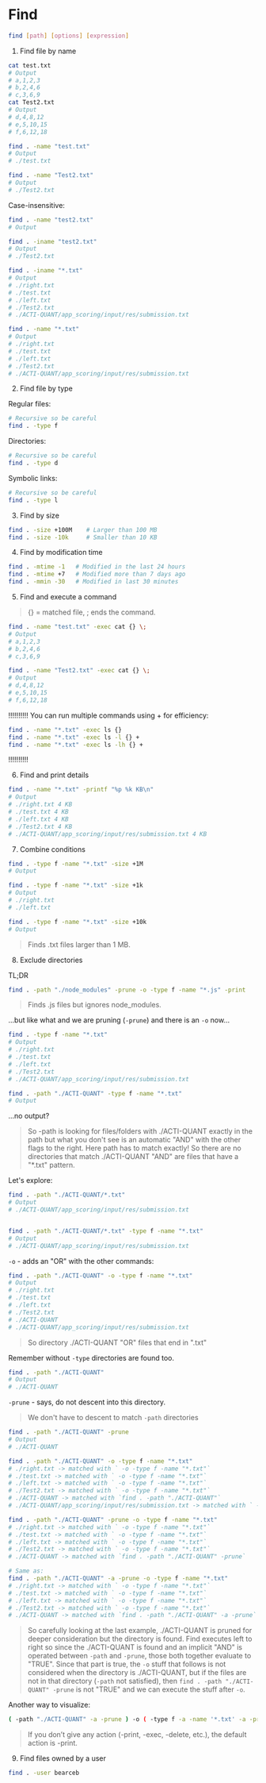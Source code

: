 # Find

```bash
find [path] [options] [expression]
```

1. Find file by name
```bash
cat test.txt
# Output
# a,1,2,3
# b,2,4,6
# c,3,6,9
cat Test2.txt
# Output
# d,4,8,12
# e,5,10,15
# f,6,12,18

find . -name "test.txt"
# Output
# ./test.txt

find . -name "Test2.txt"
# Output
# ./Test2.txt
```

Case-insensitive:
```bash
find . -name "test2.txt"
# Output

find . -iname "test2.txt"
# Output
# ./Test2.txt

find . -iname "*.txt"
# Output
# ./right.txt
# ./test.txt
# ./left.txt
# ./Test2.txt
# ./ACTI-QUANT/app_scoring/input/res/submission.txt

find . -name "*.txt"
# Output
# ./right.txt
# ./test.txt
# ./left.txt
# ./Test2.txt
# ./ACTI-QUANT/app_scoring/input/res/submission.txt
```

2. Find file by type

Regular files:
```bash
# Recursive so be careful
find . -type f
```


Directories:
```bash
# Recursive so be careful
find . -type d
```

Symbolic links:
```bash
# Recursive so be careful
find . -type l
```

3. Find by size

```bash
find . -size +100M    # Larger than 100 MB
find . -size -10k     # Smaller than 10 KB
```

4. Find by modification time

```bash
find . -mtime -1   # Modified in the last 24 hours
find . -mtime +7   # Modified more than 7 days ago
find . -mmin -30   # Modified in last 30 minutes
```

5. Find and execute a command

> {} = matched file, \; ends the command.
```bash
find . -name "test.txt" -exec cat {} \;
# Output
# a,1,2,3
# b,2,4,6
# c,3,6,9

find . -name "Test2.txt" -exec cat {} \;
# Output
# d,4,8,12
# e,5,10,15
# f,6,12,18
```

!!!!!!!!!!
You can run multiple commands using + for efficiency:
```bash
find . -name "*.txt" -exec ls {}
find . -name "*.txt" -exec ls -l {} +
find . -name "*.txt" -exec ls -lh {} +
```
!!!!!!!!!!

6. Find and print details

```bash
find . -name "*.txt" -printf "%p %k KB\n"
# Output
# ./right.txt 4 KB
# ./test.txt 4 KB
# ./left.txt 4 KB
# ./Test2.txt 4 KB
# ./ACTI-QUANT/app_scoring/input/res/submission.txt 4 KB
```

7. Combine conditions
```bash
find . -type f -name "*.txt" -size +1M
# Output

find . -type f -name "*.txt" -size +1k
# Output
# ./right.txt
# ./left.txt

find . -type f -name "*.txt" -size +10k
# Output

```
> Finds .txt files larger than 1 MB.

8. Exclude directories

TL;DR
```bash
find . -path "./node_modules" -prune -o -type f -name "*.js" -print
```
> Finds .js files but ignores node_modules.

...but like what and we are pruning (`-prune`) and there is an `-o` now...
```bash
find . -type f -name "*.txt"
# Output
# ./right.txt
# ./test.txt
# ./left.txt
# ./Test2.txt
# ./ACTI-QUANT/app_scoring/input/res/submission.txt

find . -path "./ACTI-QUANT" -type f -name "*.txt"
# Output

```
...no output?

> So -path is looking for files/folders with ./ACTI-QUANT exactly in the path but what you don't see is an automatic "AND" with the other flags to the right. Here path has to match exactly! So there are no directories that match ./ACTI-QUANT "AND" are files that have a "*.txt" pattern.

Let's explore:
```bash
find . -path "./ACTI-QUANT/*.txt" 
# Output
# ./ACTI-QUANT/app_scoring/input/res/submission.txt


find . -path "./ACTI-QUANT/*.txt" -type f -name "*.txt"
# Output
# ./ACTI-QUANT/app_scoring/input/res/submission.txt
```

`-o` - adds an "OR" with the other commands:
```bash
find . -path "./ACTI-QUANT" -o -type f -name "*.txt"
# Output
# ./right.txt
# ./test.txt
# ./left.txt
# ./Test2.txt
# ./ACTI-QUANT
# ./ACTI-QUANT/app_scoring/input/res/submission.txt
```
> So directory ./ACTI-QUANT "OR" files that end in ".txt"

Remember without `-type` directories are found too.
```bash
find . -path "./ACTI-QUANT"
# Output
# ./ACTI-QUANT
```

`-prune` - says, do not descent into this directory.

> We don't have to descent to match `-path` directories
```bash
find . -path "./ACTI-QUANT" -prune 
# Output
# ./ACTI-QUANT

find . -path "./ACTI-QUANT" -o -type f -name "*.txt"
# ./right.txt -> matched with ` -o -type f -name "*.txt"`
# ./test.txt -> matched with ` -o -type f -name "*.txt"`
# ./left.txt -> matched with ` -o -type f -name "*.txt"`
# ./Test2.txt -> matched with ` -o -type f -name "*.txt"`
# ./ACTI-QUANT -> matched with `find . -path "./ACTI-QUANT"`
# ./ACTI-QUANT/app_scoring/input/res/submission.txt -> matched with ` -o -type f -name "*.txt"`

find . -path "./ACTI-QUANT" -prune -o -type f -name "*.txt"
# ./right.txt -> matched with ` -o -type f -name "*.txt"`
# ./test.txt -> matched with ` -o -type f -name "*.txt"`
# ./left.txt -> matched with ` -o -type f -name "*.txt"`
# ./Test2.txt -> matched with ` -o -type f -name "*.txt"`
# ./ACTI-QUANT -> matched with `find . -path "./ACTI-QUANT" -prune`

# Same as:
find . -path "./ACTI-QUANT" -a -prune -o -type f -name "*.txt"
# ./right.txt -> matched with ` -o -type f -name "*.txt"`
# ./test.txt -> matched with ` -o -type f -name "*.txt"`
# ./left.txt -> matched with ` -o -type f -name "*.txt"`
# ./Test2.txt -> matched with ` -o -type f -name "*.txt"`
# ./ACTI-QUANT -> matched with `find . -path "./ACTI-QUANT" -a -prune`
```

> So carefully looking at the last example, ./ACTI-QUANT is pruned for deeper consideration but the directory is found. Find executes left to right so since the ./ACTI-QUANT is found and an implicit "AND" is operated between `-path` and `-prune`, those both together evaluate to "TRUE". Since that part is true, the `-o` stuff that follows is not considered when the directory is ./ACTI-QUANT, but if the files are not in that directory (`-path` not satisfied), then `find . -path "./ACTI-QUANT" -prune` is not "TRUE" and we can execute the stuff after `-o`.

Another way to visualize:
```bash
( -path "./ACTI-QUANT" -a -prune ) -o ( -type f -a -name '*.txt' -a -print )

```

> If you don’t give any action (-print, -exec, -delete, etc.), the default action is -print.

9. Find files owned by a user

```bash
find . -user bearceb
```